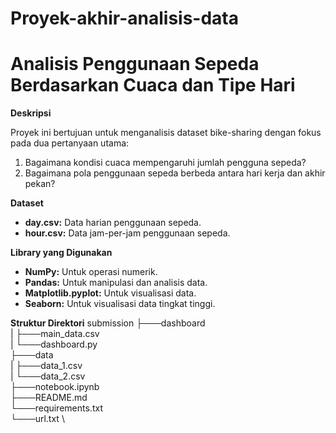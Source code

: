 # Proyek-akhir-analisis-data
# Analisis Penggunaan Sepeda Berdasarkan Cuaca dan Tipe Hari

**Deskripsi**

Proyek ini bertujuan untuk menganalisis dataset bike-sharing dengan fokus pada dua pertanyaan utama:

1. Bagaimana kondisi cuaca mempengaruhi jumlah pengguna sepeda?
2. Bagaimana pola penggunaan sepeda berbeda antara hari kerja dan akhir pekan?

**Dataset**

* **day.csv:** Data harian penggunaan sepeda.
* **hour.csv:** Data jam-per-jam penggunaan sepeda.

**Library yang Digunakan**

* **NumPy:** Untuk operasi numerik.
* **Pandas:** Untuk manipulasi dan analisis data.
* **Matplotlib.pyplot:** Untuk visualisasi data.
* **Seaborn:** Untuk visualisasi data tingkat tinggi.

**Struktur Direktori**
submission
├───dashboard \
| ├───main_data.csv \
| └───dashboard.py \
├───data \
| ├───data_1.csv \
| └───data_2.csv \
├───notebook.ipynb \
├───README.md \
└───requirements.txt \
└───url.txt \
